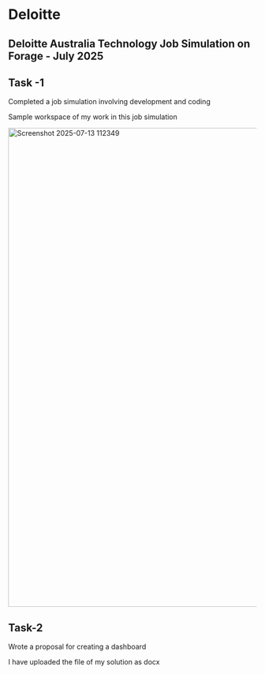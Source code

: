# Deloitte

## Deloitte Australia Technology Job Simulation on Forage - July 2025


## Task -1
 Completed a job simulation involving development and coding
 
 
 Sample workspace of my work in this job simulation



<img width="1914" height="971" alt="Screenshot 2025-07-13 112349" src="https://github.com/user-attachments/assets/af582940-3d2a-461c-ac62-0ec00b535072" />


 ## Task-2
 
 Wrote a proposal for creating a dashboard

 
 I have uploaded the file of my solution as docx

